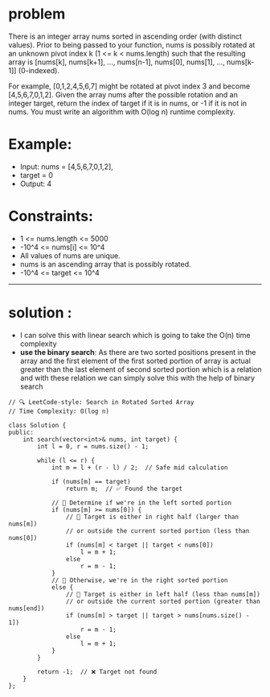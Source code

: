 # problem
There is an integer array nums sorted in ascending order (with distinct values).
Prior to being passed to your function, nums is possibly rotated at an unknown pivot index k (1 <= k < nums.length) 
such that the resulting array is [nums[k], nums[k+1], ..., nums[n-1], nums[0], nums[1], ..., nums[k-1]] (0-indexed).

For example, [0,1,2,4,5,6,7] might be rotated at pivot index 3 and become [4,5,6,7,0,1,2].
Given the array nums after the possible rotation and an integer target, return the index of target if it is in nums, or -1 if it is not in nums.
You must write an algorithm with O(log n) runtime complexity.

# Example:
- Input: nums = [4,5,6,7,0,1,2],
- target = 0
- Output: 4

# Constraints:
- 1 <= nums.length <= 5000
- -10^4 <= nums[i] <= 10^4
- All values of nums are unique.
- nums is an ascending array that is possibly rotated.
- -10^4 <= target <= 10^4

---
# solution : 
- I can solve this with linear search which is going to take the O(n) time complexity
- **use the binary search**: As there are two sorted positions present in the array and the first element of the first sorted portion of array
   is actual greater than the last element of second sorted portion which is a relation and with these relation we can simply solve this with the help of  binary search  
```
// 🔍 LeetCode-style: Search in Rotated Sorted Array
// Time Complexity: O(log n)

class Solution {
public:
    int search(vector<int>& nums, int target) {
        int l = 0, r = nums.size() - 1;

        while (l <= r) {
            int m = l + (r - l) / 2;  // Safe mid calculation

            if (nums[m] == target)
                return m;  // ✅ Found the target

            // 🧭 Determine if we're in the left sorted portion
            if (nums[m] >= nums[0]) {
                // 🎯 Target is either in right half (larger than nums[m])
                // or outside the current sorted portion (less than nums[0])
                if (nums[m] < target || target < nums[0])
                    l = m + 1;
                else
                    r = m - 1;
            }
            // 🧭 Otherwise, we're in the right sorted portion
            else {
                // 🎯 Target is either in left half (less than nums[m])
                // or outside the current sorted portion (greater than nums[end])
                if (nums[m] > target || target > nums[nums.size() - 1])
                    r = m - 1;
                else
                    l = m + 1;
            }
        }

        return -1;  // ❌ Target not found
    }
};

```
